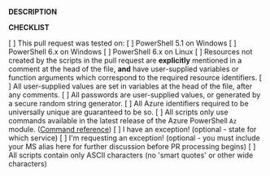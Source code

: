 __DESCRIPTION__

<!-- Please include a brief description of your changes. -->

__CHECKLIST__

<!--
    Filling in this checklist is mandatory! If you don't, your pull request
    will be rejected without further review. All required checkboxes must be green
    for pull request processing to begin.
-->

[ ] This pull request was tested on:
    [ ] PowerShell 5.1 on Windows
    [ ] PowerShell 6.x on Windows
    [ ] PowerShell 6.x on Linux
[ ] Resources not created by the scripts in the pull request are __explicitly__ mentioned in a comment at the head of the file, __and__ have user-supplied variables or function arguments which correspond to the required resource identifiers.
[ ] All user-supplied values are set in variables at the head of the file, after any comments.
[ ] All passwords are user-supplied values, or generated by a secure random string generator.
[ ] All Azure identifiers required to be universally unique are guaranteed to be so. 
[ ] All scripts only use commands available in the latest release of the Azure PowerShell `Az` module. ([Command reference](https://docs.microsoft.com/en-us/powershell/module/?term=Az.))
    [ ] I have an exception! (optional - state for which service)
    [ ] I'm requesting an exception! (optional - you must include your MS alias here for further discussion before PR processing begins)
[ ] All scripts contain only ASCII characters (no 'smart quotes' or other wide characters)
